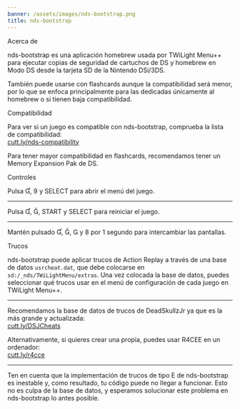 ```yaml
---
banner: /assets/images/nds-bootstrap.png
title: nds-bootstrap
---
```


<div id="about" class="section-title">Acerca de</div>
<div class="section-body">
    <p>
        nds-bootstrap es una aplicación homebrew usada por TWiLight Menu++ para ejecutar copias de seguridad de cartuchos de DS y homebrew en Modo DS desde la tarjeta SD de la Nintendo DSi/3DS.
    </p>
    <p>
        También puede usarse con flashcards aunque la compatibilidad será menor, por lo que se enfoca principalmente para las dedicadas únicamente al homebrew o si tienen baja compatibilidad.
    </p>
</div>

<div id="compatibility" class="section-title">Compatibilidad</div>
<div class="section-body">
    <p>
        Para ver si un juego es compatible con nds-bootstrap, comprueba la lista de compatibilidad:<br><a href="https://cutt.ly/nds-compatibility">cutt.ly/nds-compatibility</a>
    </p>
    <p>
        Para tener mayor compatibilidad en flashcards, recomendamos tener un Memory Expansion Pak de DS.
    </p>
</div>

<div id="controls" class="section-title">Controles</div>
<div class="section-body">
    <p class="mb-0">
        Pulsa &#xE004;, &#xE07A; y SELECT para abrir el menú del juego.
    </p>
    <hr>
    <p class="mb-0">
        Pulsa &#xE004;, &#xE005;, START y SELECT para reiniciar el juego.
    </p>
    <hr>
    <p class="mb-0">
        Mantén pulsado &#xE004;, &#xE005;, &#xE002; y &#xE079; por 1 segundo para intercambiar las pantallas.
    </p>
</div>

<div id="cheats" class="section-title">Trucos</div>
<div class="section-body">
    <p>
        nds-bootstrap puede aplicar trucos de Action Replay a través de una base de datos <code>usrcheat.dat</code>, que debe colocarse en <code>sd:/_nds/TWiLightMenu/extras</code>. Una vez colocada la base de datos, puedes seleccionar qué trucos usar en el menú de configuración de cada juego en TWiLight Menu++.
    </p>
    <hr>
    <p>
        Recomendamos la base de datos de trucos de DeadSkullzJr ya que es la más grande y actualizada:<br><a href="https://cutt.ly/DSJCheats">cutt.ly/DSJCheats</a>
    </p>
    <p>
        Alternativamente, si quieres crear una propia, puedes usar R4CEE en un ordenador:<br><a href="https://cutt.ly/r4cce">cutt.ly/r4cce</a>
    </p>
    <hr>
    <p>
        Ten en cuenta que la implementación de trucos de tipo E de nds-bootstrap es inestable y, como resultado, tu código puede no llegar a funcionar. Esto no es culpa de la base de datos, y esperamos solucionar este problema en nds-bootstrap lo antes posible.
    </p>
</div>
